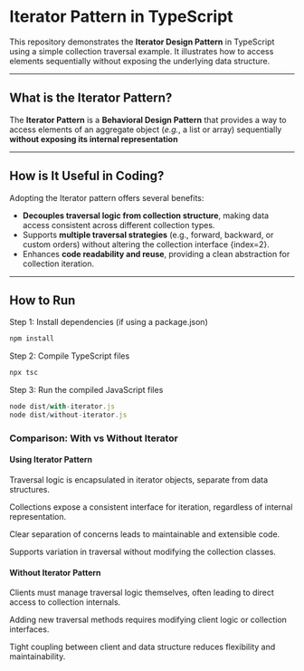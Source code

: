 #  Iterator Pattern in TypeScript

This repository demonstrates the **Iterator Design Pattern** in TypeScript using a simple collection traversal example. It illustrates how to access elements sequentially without exposing the underlying data structure.

---

## What is the Iterator Pattern?

The **Iterator Pattern** is a **Behavioral Design Pattern** that provides a way to access elements of an aggregate object (*e.g.*, a list or array) sequentially **without exposing its internal representation** 

---

## How is It Useful in Coding?

Adopting the Iterator pattern offers several benefits:

-  **Decouples traversal logic from collection structure**, making data access consistent across different collection types.  
-  Supports **multiple traversal strategies** (e.g., forward, backward, or custom orders) without altering the collection interface {index=2}.  
-  Enhances **code readability and reuse**, providing a clean abstraction for collection iteration.

---
## How to Run

 Step 1: Install dependencies (if using a package.json)
```typescript
npm install
```
 Step 2: Compile TypeScript files
```typescript
npx tsc
```
 Step 3: Run the compiled JavaScript files

```typescript
node dist/with-iterator.js
node dist/without-iterator.js
```
### Comparison: With vs Without Iterator

#### Using Iterator Pattern

Traversal logic is encapsulated in iterator objects, separate from data structures.

Collections expose a consistent interface for iteration, regardless of internal representation.

Clear separation of concerns leads to maintainable and extensible code.

Supports variation in traversal without modifying the collection classes.

#### Without Iterator Pattern

Clients must manage traversal logic themselves, often leading to direct access to collection internals.

Adding new traversal methods requires modifying client logic or collection interfaces.

Tight coupling between client and data structure reduces flexibility and maintainability.
